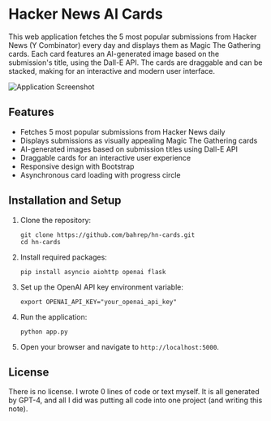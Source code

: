 # Hacker News AI Cards

This web application fetches the 5 most popular submissions from Hacker News (Y Combinator) every day and displays them as Magic The Gathering cards. Each card features an AI-generated image based on the submission's title, using the Dall-E API. The cards are draggable and can be stacked, making for an interactive and modern user interface.

![Application Screenshot](screenshot.png)

## Features

- Fetches 5 most popular submissions from Hacker News daily
- Displays submissions as visually appealing Magic The Gathering cards
- AI-generated images based on submission titles using Dall-E API
- Draggable cards for an interactive user experience
- Responsive design with Bootstrap
- Asynchronous card loading with progress circle

## Installation and Setup

1. Clone the repository:
    ```
    git clone https://github.com/bahrep/hn-cards.git
    cd hn-cards
    ```

2. Install required packages:
    ```
    pip install asyncio aiohttp openai flask 
    ```

3. Set up the OpenAI API key environment variable:
    ```
    export OPENAI_API_KEY="your_openai_api_key"
    ```

4. Run the application:
    ```
    python app.py
    ```

5. Open your browser and navigate to `http://localhost:5000`.

## License

There is no license. I wrote 0 lines of code or text myself. It is all generated by GPT-4, and all I did was putting all code into one project (and writing this note).
